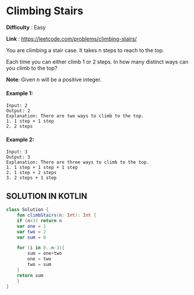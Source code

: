 # Climbing Stairs
      
**Difficulty** : Easy

**Link** : https://leetcode.com/problems/climbing-stairs/

You are climbing a stair case. It takes n steps to reach to the top.

Each time you can either climb 1 or 2 steps. In how many distinct ways can you climb to the top?

__Note__: Given n will be a positive integer.

#### Example 1:

```
Input: 2
Output: 2
Explanation: There are two ways to climb to the top.
1. 1 step + 1 step
2. 2 steps
```

#### Example 2:

```
Input: 3
Output: 3
Explanation: There are three ways to climb to the top.
1. 1 step + 1 step + 1 step
2. 1 step + 2 steps
3. 2 steps + 1 step
```

## SOLUTION IN KOTLIN

```kotlin
class Solution {
    fun climbStairs(n: Int): Int {
    if (n<3) return n
    var one = 1
    var two = 2
    var sum = 0

    for (i in 0..n-3){
        sum = one+two
        one = two
        two = sum
    }
    return sum
    }
}
```
